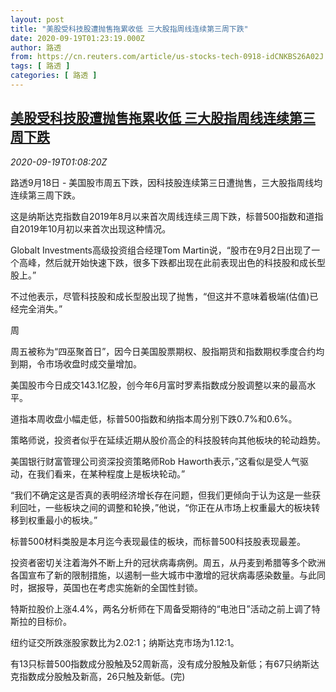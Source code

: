 ```yaml
---
layout: post
title: "美股受科技股遭抛售拖累收低 三大股指周线连续第三周下跌"
date: 2020-09-19T01:23:19.000Z
author: 路透
from: https://cn.reuters.com/article/us-stocks-tech-0918-idCNKBS26A02J
tags: [ 路透 ]
categories: [ 路透 ]
---
```

<!--1600478599000-->
[美股受科技股遭抛售拖累收低 三大股指周线连续第三周下跌](https://cn.reuters.com/article/us-stocks-tech-0918-idCNKBS26A02J)
------

<div>
<div><i>2020-09-19T01:08:20Z</i></div><p>路透9月18日 - 美国股市周五下跌，因科技股连续第三日遭抛售，三大股指周线均连续第三周下跌。</p><p>这是纳斯达克指数自2019年8月以来首次周线连续三周下跌，标普500指数和道指自2019年10月初以来首次出现这种情况。</p><p>Globalt Investments高级投资组合经理Tom Martin说，“股市在9月2日出现了一个高峰，然后就开始快速下跌，很多下跌都出现在此前表现出色的科技股和成长型股上。”</p><p>不过他表示，尽管科技股和成长型股出现了抛售，“但这并不意味着极端(估值)已经完全消失。”</p><p>周</p><p>周五被称为“四巫聚首日”，因今日美国股票期权、股指期货和指数期权季度合约均到期，令市场收盘时成交量增加。</p><p>美国股市今日成交143.1亿股，创今年6月富时罗素指数成分股调整以来的最高水平。</p><p>道指本周收盘小幅走低，标普500指数和纳指本周分别下跌0.7%和0.6%。</p><p>策略师说，投资者似乎在延续近期从股价高企的科技股转向其他板块的轮动趋势。</p><p>美国银行财富管理公司资深投资策略师Rob Haworth表示，”这看似是受人气驱动，在我们看来，在某种程度上是板块轮动。”</p><p>“我们不确定这是否真的表明经济增长存在问题，但我们更倾向于认为这是一些获利回吐，一些板块之间的调整和轮换，”他说，“你正在从市场上权重最大的板块转移到权重最小的板块。”</p><p>标普500材料类股是本月迄今表现最佳的板块，而标普500科技股表现最差。</p><p>投资者密切关注着海外不断上升的冠状病毒病例。周五，从丹麦到希腊等多个欧洲各国宣布了新的限制措施，以遏制一些大城市中激增的冠状病毒感染数量。与此同时，据报导，英国也在考虑实施新的全国性封锁。</p><p>特斯拉股价上涨4.4%，两名分析师在下周备受期待的“电池日”活动之前上调了特斯拉的目标价。</p><p>纽约证交所跌涨股家数比为2.02:1；纳斯达克市场为1.12:1。</p><p>有13只标普500指数成分股触及52周新高，没有成分股触及新低；有67只纳斯达克指数成分股触及新高，26只触及新低。(完)</p>
</div>
